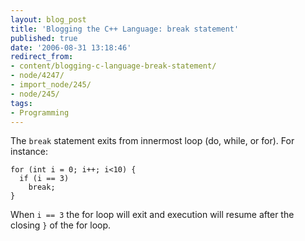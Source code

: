 ```yaml
---
layout: blog_post
title: 'Blogging the C++ Language: break statement'
published: true
date: '2006-08-31 13:18:46'
redirect_from:
- content/blogging-c-language-break-statement/
- node/4247/
- import_node/245/
- node/245/
tags:
- Programming
---
```


The `break` statement exits from innermost loop (do, while, or for). For instance:

    for (int i = 0; i++; i<10) {
      if (i == 3)
        break;
    }

When `i == 3` the for loop will exit and execution will resume after the closing `}` of the for loop.
